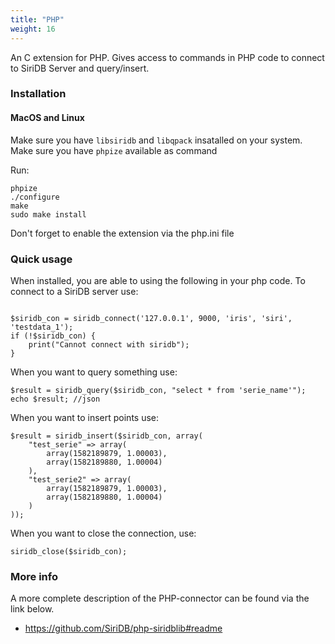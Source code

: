 ```yaml
---
title: "PHP"
weight: 16
---
```


An C extension for PHP. Gives access to commands in PHP code to connect to SiriDB Server and query/insert.

### Installation

#### MacOS and Linux

Make sure you have `libsiridb` and `libqpack` insatalled on your system.
Make sure you have `phpize` available as command

Run:
```
phpize
./configure
make
sudo make install
```

Don't forget to enable the extension via the php.ini file

### Quick usage

When installed, you are able to using the following in your php code.
To connect to a SiriDB server use:
```

$siridb_con = siridb_connect('127.0.0.1', 9000, 'iris', 'siri', 'testdata_1');
if (!$siridb_con) {
    print("Cannot connect with siridb");
}
```

When you want to query something use:
```
$result = siridb_query($siridb_con, "select * from 'serie_name'");
echo $result; //json
```

When you want to insert points use:
```
$result = siridb_insert($siridb_con, array(
    "test_serie" => array(
        array(1582189879, 1.00003),
        array(1582189880, 1.00004)
    ),
    "test_serie2" => array(
        array(1582189879, 1.00003),
        array(1582189880, 1.00004)
    )
));
```

When you want to close the connection, use:
```
siridb_close($siridb_con);
```

### More info

A more complete description of the PHP-connector can be found via the link below.

- https://github.com/SiriDB/php-siridblib#readme
